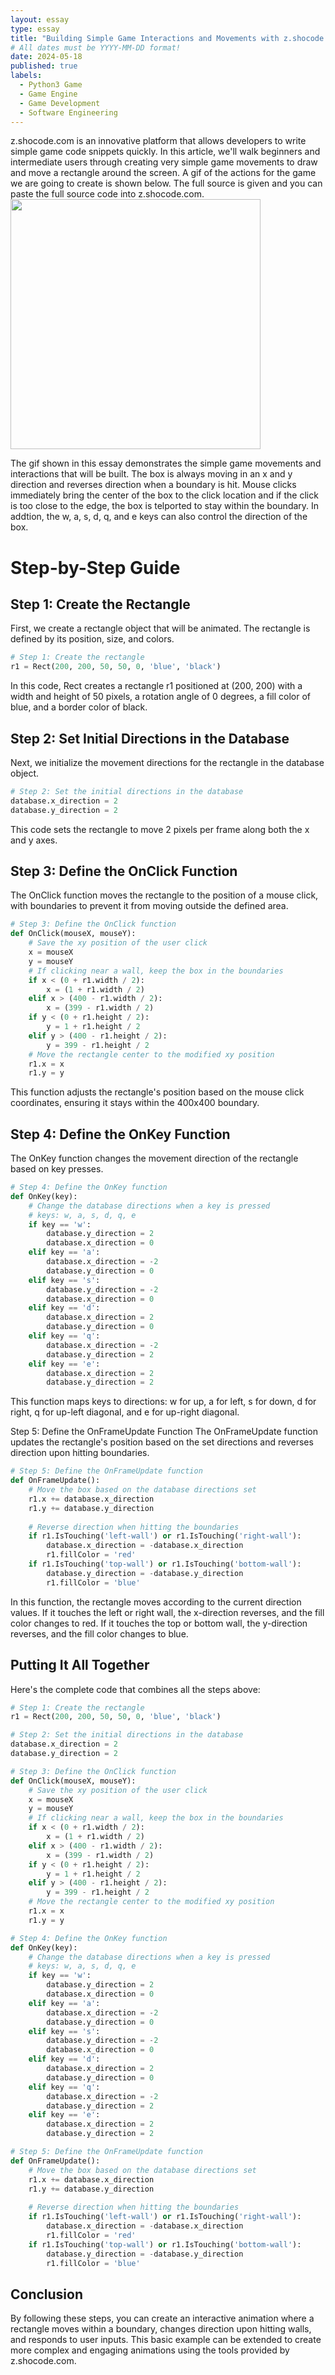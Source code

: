 ```yaml
---
layout: essay
type: essay
title: "Building Simple Game Interactions and Movements with z.shocode.com"
# All dates must be YYYY-MM-DD format!
date: 2024-05-18
published: true
labels:
  - Python3 Game
  - Game Engine
  - Game Development
  - Software Engineering
---
```


z.shocode.com is an innovative platform that allows developers to write simple game code snippets quickly. In this article, we'll walk beginners and intermediate users through creating very simple game movements to draw and move a rectangle around the screen. A gif of the actions for the game we are going to create is shown below. The full source is given and you can paste the full source code into z.shocode.com. <br/>
<img width="400px" class="rounded float-start pe-4" src="../img/MiniGameEngine/simplegamemove.gif">

The gif shown in this essay demonstrates the simple game movements and interactions that will be built. The box is always moving in an x and y direction and reverses direction when a boundary is hit. Mouse clicks immediately bring the center of the box to the click location and if the click is too close to the edge, the box is telported to stay within the boundary. In addtion, the w, a, s, d, q, and e keys can also control the direction of the box.

# Step-by-Step Guide
## Step 1: Create the Rectangle
First, we create a rectangle object that will be animated. The rectangle is defined by its position, size, and colors.

```python
# Step 1: Create the rectangle
r1 = Rect(200, 200, 50, 50, 0, 'blue', 'black')
```
In this code, Rect creates a rectangle r1 positioned at (200, 200) with a width and height of 50 pixels, a rotation angle of 0 degrees, a fill color of blue, and a border color of black.

## Step 2: Set Initial Directions in the Database
Next, we initialize the movement directions for the rectangle in the database object.

```python
# Step 2: Set the initial directions in the database
database.x_direction = 2
database.y_direction = 2
```
This code sets the rectangle to move 2 pixels per frame along both the x and y axes.

## Step 3: Define the OnClick Function
The OnClick function moves the rectangle to the position of a mouse click, with boundaries to prevent it from moving outside the defined area.

```python
# Step 3: Define the OnClick function
def OnClick(mouseX, mouseY):
    # Save the xy position of the user click
    x = mouseX
    y = mouseY
    # If clicking near a wall, keep the box in the boundaries
    if x < (0 + r1.width / 2):
        x = (1 + r1.width / 2)
    elif x > (400 - r1.width / 2):
        x = (399 - r1.width / 2)
    if y < (0 + r1.height / 2):
        y = 1 + r1.height / 2
    elif y > (400 - r1.height / 2):
        y = 399 - r1.height / 2
    # Move the rectangle center to the modified xy position
    r1.x = x
    r1.y = y
```
This function adjusts the rectangle's position based on the mouse click coordinates, ensuring it stays within the 400x400 boundary.

## Step 4: Define the OnKey Function
The OnKey function changes the movement direction of the rectangle based on key presses.

```python
# Step 4: Define the OnKey function
def OnKey(key):
    # Change the database directions when a key is pressed
    # keys: w, a, s, d, q, e
    if key == 'w':
        database.y_direction = 2
        database.x_direction = 0
    elif key == 'a':
        database.x_direction = -2
        database.y_direction = 0
    elif key == 's':
        database.y_direction = -2
        database.x_direction = 0
    elif key == 'd':
        database.x_direction = 2
        database.y_direction = 0
    elif key == 'q':
        database.x_direction = -2
        database.y_direction = 2
    elif key == 'e':
        database.x_direction = 2
        database.y_direction = 2
```
This function maps keys to directions: w for up, a for left, s for down, d for right, q for up-left diagonal, and e for up-right diagonal.

Step 5: Define the OnFrameUpdate Function
The OnFrameUpdate function updates the rectangle's position based on the set directions and reverses direction upon hitting boundaries.

```python
# Step 5: Define the OnFrameUpdate function
def OnFrameUpdate():
    # Move the box based on the database directions set
    r1.x += database.x_direction
    r1.y += database.y_direction
    
    # Reverse direction when hitting the boundaries
    if r1.IsTouching('left-wall') or r1.IsTouching('right-wall'):
        database.x_direction = -database.x_direction
        r1.fillColor = 'red'
    if r1.IsTouching('top-wall') or r1.IsTouching('bottom-wall'):
        database.y_direction = -database.y_direction
        r1.fillColor = 'blue'
```
In this function, the rectangle moves according to the current direction values. If it touches the left or right wall, the x-direction reverses, and the fill color changes to red. If it touches the top or bottom wall, the y-direction reverses, and the fill color changes to blue.

## Putting It All Together
Here's the complete code that combines all the steps above:

```python
# Step 1: Create the rectangle
r1 = Rect(200, 200, 50, 50, 0, 'blue', 'black')

# Step 2: Set the initial directions in the database
database.x_direction = 2
database.y_direction = 2

# Step 3: Define the OnClick function
def OnClick(mouseX, mouseY):
    # Save the xy position of the user click
    x = mouseX
    y = mouseY
    # If clicking near a wall, keep the box in the boundaries
    if x < (0 + r1.width / 2):
        x = (1 + r1.width / 2)
    elif x > (400 - r1.width / 2):
        x = (399 - r1.width / 2)
    if y < (0 + r1.height / 2):
        y = 1 + r1.height / 2
    elif y > (400 - r1.height / 2):
        y = 399 - r1.height / 2
    # Move the rectangle center to the modified xy position
    r1.x = x
    r1.y = y

# Step 4: Define the OnKey function
def OnKey(key):
    # Change the database directions when a key is pressed
    # keys: w, a, s, d, q, e
    if key == 'w':
        database.y_direction = 2
        database.x_direction = 0
    elif key == 'a':
        database.x_direction = -2
        database.y_direction = 0
    elif key == 's':
        database.y_direction = -2
        database.x_direction = 0
    elif key == 'd':
        database.x_direction = 2
        database.y_direction = 0
    elif key == 'q':
        database.x_direction = -2
        database.y_direction = 2
    elif key == 'e':
        database.x_direction = 2
        database.y_direction = 2

# Step 5: Define the OnFrameUpdate function
def OnFrameUpdate():
    # Move the box based on the database directions set
    r1.x += database.x_direction
    r1.y += database.y_direction
    
    # Reverse direction when hitting the boundaries
    if r1.IsTouching('left-wall') or r1.IsTouching('right-wall'):
        database.x_direction = -database.x_direction
        r1.fillColor = 'red'
    if r1.IsTouching('top-wall') or r1.IsTouching('bottom-wall'):
        database.y_direction = -database.y_direction
        r1.fillColor = 'blue'
```
## Conclusion
By following these steps, you can create an interactive animation where a rectangle moves within a boundary, changes direction upon hitting walls, and responds to user inputs. This basic example can be extended to create more complex and engaging animations using the tools provided by z.shocode.com.
